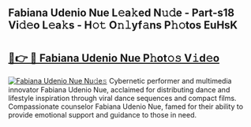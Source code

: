 ## Fabiana Udenio Nue L𝚎a𝚔ed N𝚞𝚍e - Part-s18 Vi𝚍𝚎o L𝚎a𝚔s - H𝚘𝚝 O𝚗𝚕yf𝚊ns P𝚑𝚘tos EuHsK

# <h2><a href="http://kf52ao.oniu.top/?m=Fabiana+Udenio+Nue">🔗👉 🔴 Fabiana Udenio Nue P𝚑ot𝚘𝚜 V𝚒d𝚎o</a></h2>

[![Fabiana Udenio Nue Nu𝚍e𝚜](https://i.imgur.com/0qMVB7G.gif)](http://kf52ao.oniu.top/?m=Fabiana+Udenio+Nue)
Cybernetic performer and multimedia innovator Fabiana Udenio Nue, acclaimed for distributing dance and lifestyle inspiration through viral dance sequences and compact films. Compassionate counselor Fabiana Udenio Nue, famed for their ability to provide emotional support and guidance to those in need.  
